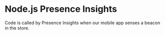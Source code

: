 # Node.js Presence Insights

Code is called by Presence Insights when our mobile app senses a beacon in the store.
 

